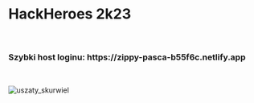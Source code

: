 <h1>HackHeroes 2k23</h1> <br />

<h3>Szybki host loginu: https://zippy-pasca-b55f6c.netlify.app</h3> <br />




![uszaty_skurwiel](https://github.com/Dawidsjd/Automatizasion/assets/53567837/003974fb-3153-4648-91fb-a7b6185519ad)
